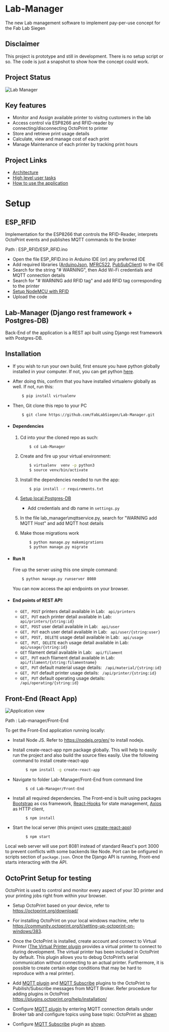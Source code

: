 # Lab-Manager

The new Lab management software to implement pay-per-use concept for the Fab Lab Siegen

## Disclaimer

This project is prototype and still in development. There is no setup script or so. The code is just a snapshot to show how the concept could work.

## Project Status

![Lab Manager](https://github.com/FabLabSiegen/Lab-Manager/workflows/Lab%20Manager/badge.svg?branch=master)

## Key features

- Monitor and Assign available printer to visitng customers in the lab
- Access control via ESP8266 and RFID-reader by connecting/disconnecting OctoPrint to printer
- Store and retrieve print usage details
- Calculate, view and manage cost of each print
- Manage Maintenance of each printer by tracking print hours

## Project Links

- [Architecture](https://drive.google.com/file/d/16qB0iT30ZRu07Zg9T2nqXLLCi88Ac29D/view?usp=sharing)
- [High level user tasks](https://drive.google.com/file/d/1WH51V1CVpxdZxaitDeyuj2zDtwwMi52o/view?usp=sharing)
- [How to use the application](https://drive.google.com/file/d/1tR145jTIe74obSpfrPw2ca4HzGGN9U2-/view?usp=sharing)

# Setup

## ESP_RFID

Implementation for the ESP8266 that controls the RFID-Reader, interprets OctoPrint events and publishes MQTT commands to the broker

Path : ESP_RFID/ESP_RFID.ino

- Open the file ESP_RFID.ino in Arduino IDE (or) any preferred IDE
- Add required libraries ([ArduinoJson](https://arduinojson.org/?utm_source=meta&utm_medium=library.properties), [MFRC522](https://github.com/miguelbalboa/rfid), [PubSubClient](https://github.com/knolleary/pubsubclient)) to the IDE
- Search for the string "# WARNING", then Add Wi-Fi credentials and MQTT connection details
- Search for "# WARNING add RFID tag" and add RFID tag corresponding to the printer
- [Setup NodeMCU with RFID](https://content.instructables.com/ORIG/FX4/GP96/J48Q18RQ/FX4GP96J48Q18RQ.png)
- Upload the code

## Lab-Manager (Django rest framework + Postgres-DB)

Back-End of the application is a REST api built using Django rest framework with Postgres-DB.

## Installation

- If you wish to run your own build, first ensure you have python globally installed in your computer. If not, you can get python [here](https://www.python.org").
- After doing this, confirm that you have installed virtualenv globally as well. If not, run this:
  ```bash
      $ pip install virtualenv
  ```
- Then, Git clone this repo to your PC

  ```bash
      $ git clone https://github.com/FabLabSiegen/Lab-Manager.git
  ```

- #### Dependencies

  1. Cd into your the cloned repo as such:
     ```
         $ cd Lab-Manager
     ```
  2. Create and fire up your virtual environment:
     ```bash
         $ virtualenv  venv -p python3
         $ source venv/bin/activate
     ```
  3. Install the dependencies needed to run the app:
     ```bash
         $ pip install -r requirements.txt
     ```
  4. [Setup local Postgres-DB](https://www.digitalocean.com/community/tutorials/how-to-use-postgresql-with-your-django-application-on-ubuntu-14-04)

     - Add credentials and db name in `settings.py`

  5. In the file lab_manager\mqttservice.py, search for "WARNING add MQTT Host" and add MQTT host details

  6. Make those migrations work
     ```bash
         $ python manage.py makemigrations
         $ python manage.py migrate
     ```

- #### Run It
  Fire up the server using this one simple command:
  ```bash
      $ python manage.py runserver 8080
  ```
  You can now access the api endpoints on your browser.
- #### End points of REST API:

  - `GET, POST` printers detail available in Lab: ` api/printers`
  - `GET, PUT` each printer detail available in Lab: ` api/printers/{string:id}`
  - `GET, POST` user detail available in Lab: ` api/user`
  - `GET, PUT` each user detail available in Lab: ` api/user/{string:user}`
  - `GET, POST, DELETE` usage detail available in Lab: ` api/usage`
  - `GET, PUT, DELETE` each usage detail available in Lab: ` api/usage/{string:id}`
  - `GET` filament detail available in Lab: ` api/filament`
  - `GET, PUT` each filament detail available in Lab: ` api/filament/{string:filamentname}`
  - `GET, PUT` default material usage details: ` /api/material/{string:id}`
  - `GET, PUT` default printer usage details: ` /api/printer/{string:id}`
  - `GET, PUT` default operating usage details: ` /api/operating/{string:id}`

## Front-End (React App)

![Application view](https://github.com/FabLabSiegen/Lab-Manager/blob/newfeature/Uploads/Application_preview.gif)

Path : Lab-manager/Front-End

To get the Front-End application running locally:

- Install Node JS. Refer to https://nodejs.org/en/ to install nodejs.

- Install create-react-app npm package globally. This will help to easily run the project and also build the source files easily. Use the following command to install create-react-app

```bash
         $ npm install -g create-react-app
```

- Navigate to folder Lab-Manager/Front-End from command line

```
         $ cd Lab-Manager/Front-End
```

- Install all required dependencies. The Front-end is built using packages [Bootstrap](https://getbootstrap.com/docs/5.0/getting-started/introduction/) as css framework, [React-Hooks](https://reactjs.org/docs/hooks-intro.html) for state management, [Axios](https://www.npmjs.com/package/axios) as HTTP client,

```
         $ npm install
```

- Start the local server (this project uses [create-react-app](https://reactjs.org/docs/create-a-new-react-app.html))

```
         $ npm start
```

Local web server will use port 8081 instead of standard React's port 3000 to prevent conflicts with some backends like Node. Port can be onfigured in scripts section of `package.json`. Once the Django API is running, Front-end starts interacting with the API.

## OctoPrint Setup for testing

OctoPrint is used to control and monitor every aspect of your 3D printer and your printing jobs right from within your browser.

- Setup OctoPrint based on your device, refer to https://octoprint.org/download/

- For installing OctoPrint on your local windows machine, refer to https://community.octoprint.org/t/setting-up-octoprint-on-windows/383.

- Once the OctoPrint is installed, create account and connect to Virtual Printer ([The Virtual Printer plugin](https://docs.octoprint.org/en/master/development/virtual_printer.html#enabling-the-virtual-printer) provides a virtual printer to connect to during development. The virtual printer has been included in OctoPrint by default. This plugin allows you to debug OctoPrint’s serial communication without connecting to an actual printer. Furthermore, it is possible to create certain edge conditions that may be hard to reproduce with a real printer).

- Add [MQTT plugin](https://plugins.octoprint.org/plugins/mqtt/) and [MQTT Subscribe](https://plugins.octoprint.org/plugins/mqttsubscribe/) plugins to the OctoPrint to Pubilish/Subscribe messages from MQTT Broker. Refer procedure for adding plugins in OctoPrint https://plugins.octoprint.org/help/installation/

- Configure [MQTT plugin](https://plugins.octoprint.org/plugins/mqtt/) by entering MQTT connection details under Broker tab and configure topics using base topic: OctoPrint as [shown](https://github.com/FabLabSiegen/Lab-Manager/blob/newfeature/Uploads/MQTT_plugin_setup1.PNG)

- Configure [MQTT Subscribe](https://plugins.octoprint.org/plugins/mqttsubscribe/) plugin as [shown](https://github.com/FabLabSiegen/Lab-Manager/blob/newfeature/Uploads/MQTT_Subscribe_setup.png).

